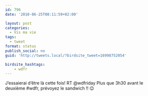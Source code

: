 ```yaml
---
id: 796
date: '2010-06-25T08:11:59+02:00'

layout: post
categories:
  - Vis ma vie
tags:
  - tweet
format: status
publish_social: no
guid: 'http://tweets.local/?birdsite_tweet=16998752054'

birdsite_hashtags:
    - wdfr
---
```


J’essaierai d’être là cette fois! RT @wdfriday Plus que 3h30 avant le deuxième #wdfr, prévoyez le sandwich !! 😉